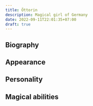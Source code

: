 ```yaml
---
title: Öttorin
description: Magical girl of Germany
date: 2022-09-11T22:01:35+07:00
draft: true
---
```


## Biography

## Appearance

## Personality

## Magical abilities


